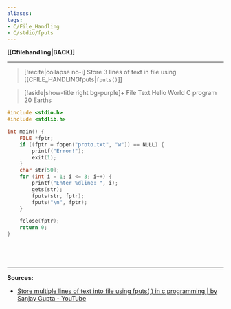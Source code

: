```yaml
---
aliases:
tags:
- C/File_Handling
- C/stdio/fputs
---
```

**[[Cfilehandling|BACK]]**

---
>[!recite|collapse no-i] Store 3 lines of text in file using [[CFILE_HANDLINGfputs|`fputs()`]]

>[!aside|show-title right bg-purple]+ File Text
> Hello World
> C program
> 20 Earths
```C
#include <stdio.h>
#include <stdlib.h>

int main() {
    FILE *fptr;
    if ((fptr = fopen("proto.txt", "w")) == NULL) {
        printf("Error!");
        exit(1);
    }
    char str[50];
    for (int i = 1; i <= 3; i++) {
        printf("Enter %dline: ", i);
        gets(str);
        fputs(str, fptr);
        fputs("\n", fptr);
    }

    fclose(fptr);
    return 0;
}
```
# 

<br>

---
**Sources:**
- [Store multiple lines of text into file using fputs( ) in c programming | by Sanjay Gupta - YouTube](https://www.youtube.com/watch?v=sRfObIsYPuo&list=PL-gW8Fj5TGrpVCun29h8HqtysUq6OPq3X&index=25)